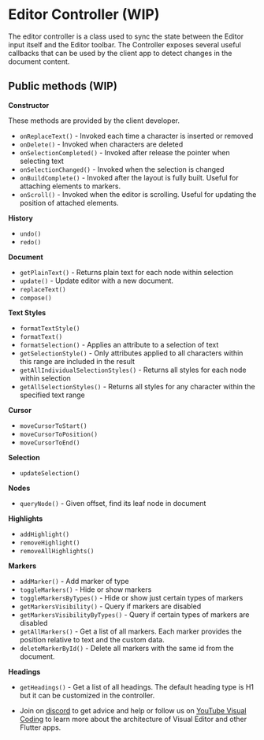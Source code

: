 # Editor Controller (WIP)
The editor controller is a class used to sync the state between the Editor input itself and the Editor toolbar. The Controller exposes several useful callbacks that can be used by the client app to detect changes in the document content.

## Public methods (WIP)

**Constructor**

These methods are provided by the client developer.

* `onReplaceText()` - Invoked each time a character is inserted or removed
* `onDelete()` - Invoked when characters are deleted
* `onSelectionCompleted()` - Invoked after release the pointer when selecting text
* `onSelectionChanged()` - Invoked when the selection is changed
* `onBuildComplete()` - Invoked after the layout is fully built. Useful for attaching elements to markers.
* `onScroll()` - Invoked when the editor is scrolling. Useful for updating the position of attached elements.

**History**

* `undo()`
* `redo()`

**Document**

* `getPlainText()` - Returns plain text for each node within selection
* `update()` - Update editor with a new document.
* `replaceText()`
* `compose()`

**Text Styles**

* `formatTextStyle()`
* `formatText()`
* `formatSelection()` - Applies an attribute to a selection of text
* `getSelectionStyle()` - Only attributes applied to all characters within this range are included in the result
* `getAllIndividualSelectionStyles()` - Returns all styles for each node within selection
* `getAllSelectionStyles()` - Returns all styles for any character within the specified text range

**Cursor**

* `moveCursorToStart()`
* `moveCursorToPosition()`
* `moveCursorToEnd()`

**Selection**

* `updateSelection()`

**Nodes**

* `queryNode()` - Given offset, find its leaf node in document

**Highlights**

* `addHighlight()`
* `removeHighlight()`
* `removeAllHighlights()`

**Markers**

* `addMarker()` - Add marker of type
* `toggleMarkers()` - Hide or show markers
* `toggleMarkersByTypes()` - Hide or show just certain types of markers
* `getMarkersVisibility()` - Query if markers are disabled
* `getMarkersVisibilityByTypes()` - Query if certain types of markers are disabled
* `getAllMarkers()` - Get a list of all markers. Each marker provides the position relative to text and the custom data.
* `deleteMarkerById()` - Delete all markers with the same id from the document.


**Headings**

* `getHeadings()` - Get a list of all headings. The default heading type is H1 but it can be customized in the controller.

* Join on [discord](https://discord.gg/XpGygmXde4) to get advice and help or follow us on [YouTube Visual Coding](https://www.youtube.com/channel/UC2-5lfNbbErIds0Iuai8yfA) to learn more about the architecture of Visual Editor and other Flutter apps.